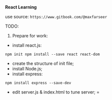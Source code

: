 **React Learning**

use source: `https://www.gitbook.com/@maxfarseer`

TODO:
1. Prepare for work:
- install react.js:

 `npm init
  npm install --save react react-dom`
  
- create the structure of init file;
- install Node.js;
- install express:

`npm install express --save-dev`

- edit server.js & index.html to tune server;
= 